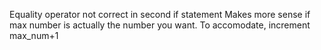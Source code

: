 Equality operator not correct in second if statement
Makes more sense if max number is actually the number you want. To accomodate, increment max_num+1